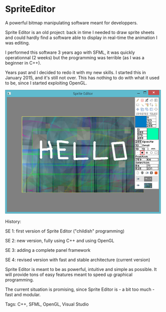 # SpriteEditor
A powerful bitmap manipulating software meant for developpers.

Sprite Editor is an old project: back in time I needed to draw 
sprite sheets and could hardly find a software able to display
in real-time the animation I was editing.

I performed this software 3 years ago with SFML, it was quickly 
operationnal (2 weeks) but the programming was terrible (as I was
a beginner in C++).

Years past and I decided to redo it with my new skills.
I started this in January 2015, and it's still not over.
This has nothing to do with what it used to be, since I started
exploiting OpenGL.

![Image](https://github.com/FlorianPO/SpriteEditor/blob/master/Preview.png)

History:

SE 1: first version of Sprite Editor ("childish" programming)

SE 2: new version, fully using C++ and using OpenGL

SE 3: adding a complete panel framework

SE 4: revised version with fast and stable architecture (current version)

Sprite Editor is meant to be as powerful, intuitive and simple as possible.
It will provide tons of easy features meant to speed up graphical programming.

The current situation is promising, since Sprite Editor is - a bit too much - fast and modular.

Tags:
C++, SFML, OpenGL, Visual Studio
